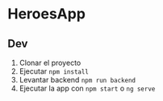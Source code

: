 # HeroesApp

## Dev

1. Clonar el proyecto
2. Ejecutar ```npm install```
3. Levantar backend ```npm run backend```
4. Ejecutar la app con ```npm start``` o ```ng serve```
